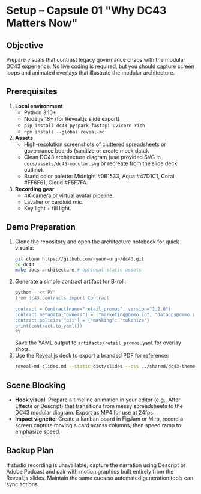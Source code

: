 # Setup – Capsule 01 "Why DC43 Matters Now"

## Objective
Prepare visuals that contrast legacy governance chaos with the modular DC43
experience. No live coding is required, but you should capture screen loops and
animated overlays that illustrate the modular architecture.

## Prerequisites
1. **Local environment**
   - Python 3.10+
   - Node.js 18+ (for Reveal.js slide export)
   - `pip install dc43 pyspark fastapi uvicorn rich`
   - `npm install --global reveal-md`
2. **Assets**
   - High-resolution screenshots of cluttered spreadsheets or governance boards
     (sanitize or create mock data).
   - Clean DC43 architecture diagram (use provided SVG in `docs/assets/dc43-modular.svg`
     or recreate from the slide deck outline).
   - Brand color palette: Midnight #0B1533, Aqua #47D1C1, Coral #FF6F61, Cloud #F5F7FA.
3. **Recording gear**
   - 4K camera or virtual avatar pipeline.
   - Lavalier or cardioid mic.
   - Key light + fill light.

## Demo Preparation
1. Clone the repository and open the architecture notebook for quick visuals:
   ```bash
   git clone https://github.com/<your-org>/dc43.git
   cd dc43
   make docs-architecture # optional static assets
   ```
2. Generate a simple contract artifact for B-roll:
   ```bash
   python - <<'PY'
   from dc43.contracts import Contract

   contract = Contract(name="retail_promos", version="1.2.0")
   contract.metadata["owners"] = ["marketing@demo.io", "dataops@demo.io"]
   contract.policies["pii"] = {"masking": "tokenize"}
   print(contract.to_yaml())
   PY
   ```
   Save the YAML output to `artifacts/retail_promos.yaml` for overlay shots.
3. Use the Reveal.js deck to export a branded PDF for reference:
   ```bash
   reveal-md slides.md --static dist/slides --css ../shared/dc43-theme.css
   ```

## Scene Blocking
- **Hook visual**: Prepare a timeline animation in your editor (e.g., After
  Effects or Descript) that transitions from messy spreadsheets to the DC43
  modular diagram. Export as MP4 for use at 24fps.
- **Impact vignette**: Create a kanban board in FigJam or Miro, record a screen
  capture moving a card across columns, then speed ramp to emphasize speed.

## Backup Plan
If studio recording is unavailable, capture the narration using Descript or
Adobe Podcast and pair with motion graphics built entirely from the Reveal.js
slides. Maintain the same cues so automated generation tools can sync actions.
